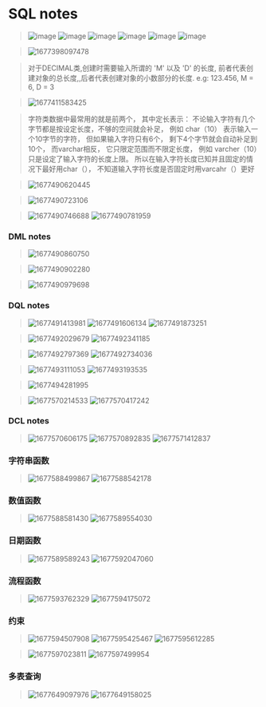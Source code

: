 # SQL notes

>![image](https://user-images.githubusercontent.com/89850899/221398694-26001965-64d1-4ec3-b826-e91874426fa6.png)
>![image](https://user-images.githubusercontent.com/89850899/221398696-b54784ac-43a1-4089-85db-66c3d10633ad.png)
>![image](https://user-images.githubusercontent.com/89850899/221398703-60461b89-3437-4f6a-8040-0e036f63f923.png)
>![image](https://user-images.githubusercontent.com/89850899/221398722-316a0252-1b6f-4dbf-a038-071647837e89.png)
>![image](https://user-images.githubusercontent.com/89850899/221398728-a931a841-1ac0-4d67-afdd-bc817bb3262e.png)
>![image](https://user-images.githubusercontent.com/89850899/221398735-0a2afd15-bdce-4daf-9a25-0e4f079c4d94.png)



>![1677398097478](https://user-images.githubusercontent.com/89850899/221398888-d58c0a60-d977-4fe8-aa34-a4749b0ccb5c.png)

>对于DECIMAL类,创建时需要输入所谓的 'M' 以及 'D' 的长度, 前者代表创建对象的总长度,,后者代表创建对象的小数部分的长度. e.g: 123.456, M = 6, D = 3


>![1677411583425](https://user-images.githubusercontent.com/89850899/221408280-f83d2175-4fdd-46b7-8dc4-fac5eddc2195.png)

>字符类数据中最常用的就是前两个， 其中定长表示： 不论输入字符有几个字节都是按设定长度，不够的空间就会补足， 例如 char（10） 表示输入一个10字节的字符， 但如果输入字符只有6个， 剩下4个字节就会自动补足到10个， 而varchar相反， 它只限定范围而不限定长度， 例如 varcher（10）只是设定了输入字符的长度上限。 所以在输入字符长度已知并且固定的情况下最好用char（）， 不知道输入字符长度是否固定时用varcahr（）更好

>![1677490620445](https://user-images.githubusercontent.com/89850899/221527617-6a06a510-6aa2-4a33-9df2-eaf9194693cf.png)

>![1677490723106](https://user-images.githubusercontent.com/89850899/221527995-55996a0e-450f-4249-a3c9-55b5ab2a5c5c.png)

>![1677490746688](https://user-images.githubusercontent.com/89850899/221528080-4bd4860f-312a-43c3-88bb-0b48b79cda16.png)
> ![1677490781959](https://user-images.githubusercontent.com/89850899/221528198-117d0aaf-1d5d-45e9-87d9-504c7ed8f0cc.png)


### DML notes
>![1677490860750](https://user-images.githubusercontent.com/89850899/221528474-51628138-ff5a-43bd-b9d7-a9f37a7abfc2.png)

>![1677490902280](https://user-images.githubusercontent.com/89850899/221528636-61b6becd-6a80-47ab-8596-29cf997f9daf.png)

>![1677490979698](https://user-images.githubusercontent.com/89850899/221528927-90d0c7d4-1809-4e45-a52b-89f538cc2136.png)


### DQL notes

>![1677491413981](https://user-images.githubusercontent.com/89850899/221530626-6732e57f-af51-423f-b2eb-cf4bb73a9c11.png)
>![1677491606134](https://user-images.githubusercontent.com/89850899/221531337-83c4fa17-7727-450c-8a94-19cde0b75464.png)
>![1677491873251](https://user-images.githubusercontent.com/89850899/221532430-5597cc22-ee49-44bb-8ad3-384f28d1352b.png)

>![1677492029679](https://user-images.githubusercontent.com/89850899/221533115-1bd3f441-83f7-450d-8287-afa4cd962a5d.png)
>![1677492341185](https://user-images.githubusercontent.com/89850899/221534337-7e23e671-599c-4138-86fd-b0313ecdef06.png)


>![1677492797369](https://user-images.githubusercontent.com/89850899/221536009-6408b7db-200f-4203-9b50-c1fa0b7fb7ed.png)
>![1677492734036](https://user-images.githubusercontent.com/89850899/221535738-091c06b3-b70c-49e1-bfa1-2e1d9bb4acb4.png)

>![1677493111053](https://user-images.githubusercontent.com/89850899/221537176-924a38ae-07b0-434a-b12f-9f191dd75dc5.png)
>![1677493193535](https://user-images.githubusercontent.com/89850899/221537471-7476a31b-4531-418b-b08e-16be3e9fc4b1.png)

> ![1677494281995](https://user-images.githubusercontent.com/89850899/221541621-cc18bec1-47ad-477e-98d8-f50938255c9c.png)

>![1677570214533](https://user-images.githubusercontent.com/89850899/221786732-765b72f1-2377-4bbb-884b-0d811ddad99c.png)
>![1677570417242](https://user-images.githubusercontent.com/89850899/221787391-faf70879-fbab-4d5b-a45b-5e70f8e1a255.png)



### DCL notes
>![1677570606175](https://user-images.githubusercontent.com/89850899/221788015-82739e84-eaba-48f8-9e82-59e7f9adb780.png)
> ![1677570892835](https://user-images.githubusercontent.com/89850899/221789018-93dd9db3-7a71-4fd8-97fe-bdc0dd955ac1.png)
>![1677571412837](https://user-images.githubusercontent.com/89850899/221790883-a164a573-a650-40bc-bf8a-98c107d3c2a6.png)


### 字符串函数
>![1677588499867](https://user-images.githubusercontent.com/89850899/221858529-fc9e75b2-629f-4c1a-90e2-a602e0b52127.png)
>![1677588542178](https://user-images.githubusercontent.com/89850899/221858602-311080a4-bb5e-4754-816a-520d57485851.png)


### 数值函数
>![1677588581430](https://user-images.githubusercontent.com/89850899/221858788-a872ba33-8dd7-40a5-aff9-f42e995a233d.png)
>![1677589554030](https://user-images.githubusercontent.com/89850899/221862758-999b2407-fcfe-4a72-9908-60489074bdbe.png)


### 日期函数
>![1677589589243](https://user-images.githubusercontent.com/89850899/221862960-75a4306b-1096-475b-945d-90aa660547d9.png)
>![1677592047060](https://user-images.githubusercontent.com/89850899/221872790-1a2891c4-c8af-4027-8d0b-133c9a4c6914.png)


### 流程函数
>![1677593762329](https://user-images.githubusercontent.com/89850899/221880044-71a02409-bd62-45cf-b08a-7431ecda357e.png)
>![1677594175072](https://user-images.githubusercontent.com/89850899/221881807-ee563b51-eb45-401d-862a-67f9a40bc74b.png)


### 约束
>![1677594507908](https://user-images.githubusercontent.com/89850899/221883370-01d0b7ff-6815-438c-bb3d-033eee2680bd.png)
>![1677595425467](https://user-images.githubusercontent.com/89850899/221887524-0d1e1b41-781a-49a0-97f3-93467505567d.png)
>![1677595612285](https://user-images.githubusercontent.com/89850899/221888355-5065c7ed-2980-4366-919a-6c6e6909cde7.png)


>![1677597023811](https://user-images.githubusercontent.com/89850899/221894947-561ead09-046a-425f-80d8-fa993ccd2a8f.png)
>![1677597499954](https://user-images.githubusercontent.com/89850899/221897065-1ff6767b-8604-4ac4-8417-b8b1dfc25f29.png)

### 多表查询
> ![1677649097976](https://user-images.githubusercontent.com/89850899/222054389-8f800f34-8469-4c63-9ab5-0feb17d365d1.png)
> ![1677649158025](https://user-images.githubusercontent.com/89850899/222054559-e3ba5253-5c4a-417a-9c7b-62b9c43f736d.png)


